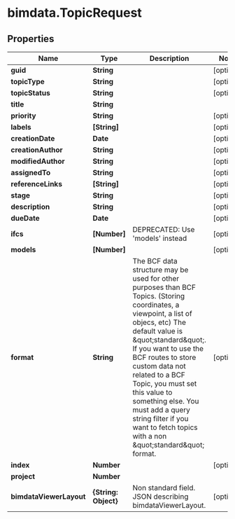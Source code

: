 # bimdata.TopicRequest

## Properties

Name | Type | Description | Notes
------------ | ------------- | ------------- | -------------
**guid** | **String** |  | [optional] 
**topicType** | **String** |  | [optional] 
**topicStatus** | **String** |  | [optional] 
**title** | **String** |  | 
**priority** | **String** |  | [optional] 
**labels** | **[String]** |  | [optional] 
**creationDate** | **Date** |  | [optional] 
**creationAuthor** | **String** |  | [optional] 
**modifiedAuthor** | **String** |  | [optional] 
**assignedTo** | **String** |  | [optional] 
**referenceLinks** | **[String]** |  | [optional] 
**stage** | **String** |  | [optional] 
**description** | **String** |  | [optional] 
**dueDate** | **Date** |  | [optional] 
**ifcs** | **[Number]** | DEPRECATED: Use &#39;models&#39; instead | [optional] 
**models** | **[Number]** |  | [optional] 
**format** | **String** |          The BCF data structure may be used for other purposes than BCF Topics. (Storing coordinates, a viewpoint, a list of objecs, etc)         The default value is \&quot;standard\&quot;.         If you want to use the BCF routes to store custom data not related to a BCF Topic, you must set this value to something else.         You must add a query string filter if you want to fetch topics with a non \&quot;standard\&quot; format.          | [optional] 
**index** | **Number** |  | [optional] 
**project** | **Number** |  | 
**bimdataViewerLayout** | **{String: Object}** | Non standard field. JSON describing bimdataViewerLayout. | [optional] 


